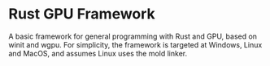 # Rust GPU Framework
A basic framework for general programming with Rust and GPU, based on winit and wgpu. For simplicity, the framework is targeted at Windows, Linux and MacOS, and assumes Linux uses the mold linker.
